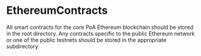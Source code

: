 # EthereumContracts
All smart contracts for the core PoA Ethereum blockchain should be stored in the root directory.  Any contracts specific to the public Ethereum network or one of the public testnets should be stored in the appropriate subdirectory.
